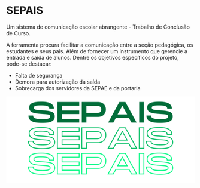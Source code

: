 # SEPAIS
 Um sistema de comunicação escolar abrangente - Trabalho de Conclusão de Curso.
 
A ferramenta procura facilitar a comunicação entre a seção pedagógica, os estudantes e seus pais. Além de fornecer um instrumento que gerencie a entrada e saída de alunos.
Dentre os objetivos específicos do projeto, pode-se destacar:
<ul>
 <li>Falta de segurança</li>
 <li>Demora para autorização da saída</li>
 <li>Sobrecarga dos servidores da SEPAE e da portaria</li>
</ul>
<p align="center">
 <img style="font-align: center;" src="static/logo.png">
</p>
